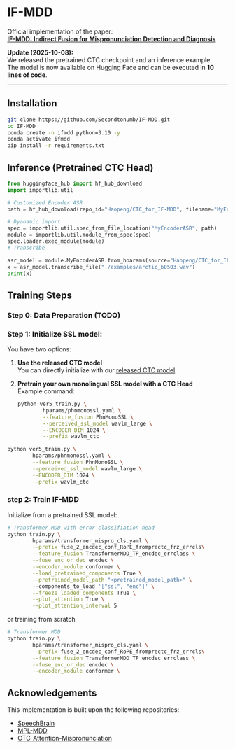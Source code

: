 # IF-MDD
Official implementation of the paper:  
[**IF-MDD: Indirect Fusion for Mispronunciation Detection and Diagnosis**](https://github.com/Secondtonumb/Secondtonumb.github.io/blob/main/docs/Geng_ICASSP_2026_final.pdf)

**Update (2025-10-08):**  
We released the pretrained CTC checkpoint and an inference example.  
The model is now available on Hugging Face and can be executed in **10 lines of code**.

---

## Installation
```bash
git clone https://github.com/Secondtonumb/IF-MDD.git
cd IF-MDD
conda create -n ifmdd python=3.10 -y
conda activate ifmdd
pip install -r requirements.txt
```

## Inference (Pretrained CTC Head)

```python
from huggingface_hub import hf_hub_download
import importlib.util

# Customized Encoder ASR 
path = hf_hub_download(repo_id="Haopeng/CTC_for_IF-MDD", filename="MyEncoderASR.py")

# Dyanamic import
spec = importlib.util.spec_from_file_location("MyEncoderASR", path)
module = importlib.util.module_from_spec(spec)
spec.loader.exec_module(module)
# Transcribe

asr_model = module.MyEncoderASR.from_hparams(source="Haopeng/CTC_for_IF-MDD", hparams_file="inference.yaml")
x = asr_model.transcribe_file("./examples/arctic_b0503.wav")
print(x)
```

## Training Steps
### **Step 0**: Data Preparation (TODO)

### **Step 1**: Initialize SSL model:
You have two options:

1. **Use the released CTC model**  
   You can directly initialize with our [released CTC model](https://huggingface.co/Haopeng/CTC_for_IF-MDD/tree/main).

2. **Pretrain your own monolingual SSL model with a CTC Head**  
   Example command:

   ```bash
   python ver5_train.py \
           hparams/phnmonossl.yaml \
           --feature_fusion PhnMonoSSL \
           --perceived_ssl_model wavlm_large \
           --ENCODER_DIM 1024 \
           --prefix wavlm_ctc

```bash
python ver5_train.py \
        hparams/phnmonossl.yaml \
        --feature_fusion PhnMonoSSL \
        --perceived_ssl_model wavlm_large \
        --ENCODER_DIM 1024 \
        --prefix wavlm_ctc
```
### **step 2**: Train IF-MDD 
Initialize from a pretrained SSL model:

```bash
# Transformer MDD with error classifiation head
python train.py \
        hparams/transformer_mispro_cls.yaml \
        --prefix fuse_2_encdec_conf_RoPE_fromprectc_frz_errcls\
        --feature_fusion TransformerMDD_TP_encdec_errclass \
        --fuse_enc_or_dec encdec \
        --encoder_module conformer \
        --load_pretrained_components True \
        --pretrained_model_path "<pretrained_model_path>" \ 
        --components_to_load '["ssl", "enc"]' \
        --freeze_loaded_components True \
        --plot_attention True \
        --plot_attention_interval 5
```
or training from scratch

```bash
# Transformer MDD
python train.py \
        hparams/transformer_mispro_cls.yaml \
        --prefix fuse_2_encdec_conf_RoPE_fromprectc_frz_errcls\
        --feature_fusion TransformerMDD_TP_encdec_errclass \
        --fuse_enc_or_dec encdec \
        --encoder_module conformer \
```

## Acknowledgements
This implementation is built upon the following repositories:
- [SpeechBrain](https://github.com/speechbrain/speechbrain)
- [MPL-MDD](https://github.com/Mu-Y/mpl-mdd)
- [CTC-Attention-Mispronunciation](https://github.com/cageyoko/CTC-Attention-Mispronunciation)
